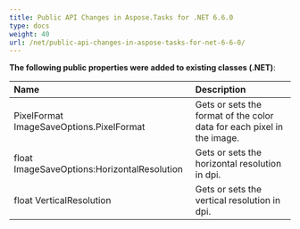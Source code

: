 ```yaml
---
title: Public API Changes in Aspose.Tasks for .NET 6.6.0
type: docs
weight: 40
url: /net/public-api-changes-in-aspose-tasks-for-net-6-6-0/
---
```


**The following public properties were added to existing classes (.NET)**:

|**Name**|**Description**|
| :- | :- |
|PixelFormat ImageSaveOptions.PixelFormat|Gets or sets the format of the color data for each pixel in the image.|
|float ImageSaveOptions:HorizontalResolution|Gets or sets the horizontal resolution in dpi.|
|float VerticalResolution|Gets or sets the vertical resolution in dpi.|

